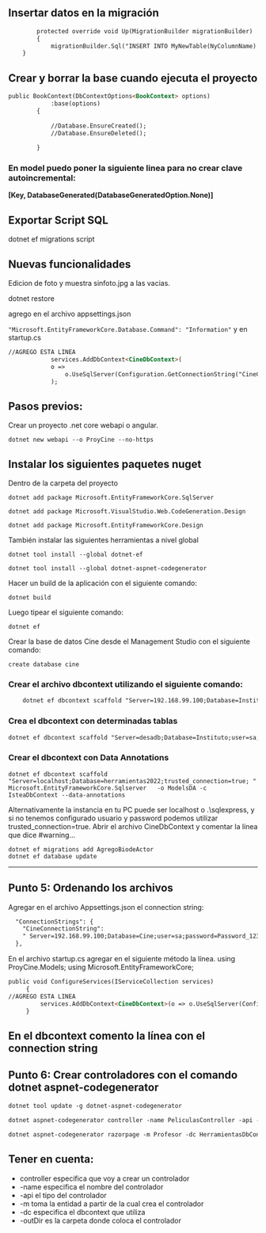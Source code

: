 ## Insertar datos en la migración
```html
        protected override void Up(MigrationBuilder migrationBuilder)
        {
            migrationBuilder.Sql("INSERT INTO MyNewTable(NyColumnName) Values('Test')");
	}
```
## Crear y borrar la base cuando ejecuta el proyecto

```html
public BookContext(DbContextOptions<BookContext> options)
            :base(options)
        {
             
            //Database.EnsureCreated();
            //Database.EnsureDeleted();
            
        }
```
### En model puedo poner la siguiente linea para no crear clave autoincremental:
  
  <b>[Key, DatabaseGenerated(DatabaseGeneratedOption.None)]    </b>

## Exportar Script SQL

 dotnet ef migrations script

## Nuevas funcionalidades

Edicion de foto y muestra sinfoto.jpg a las vacias.

dotnet restore

agrego en el archivo appsettings.json

`
"Microsoft.EntityFrameworkCore.Database.Command": "Information"
`
y en startup.cs

```html
//AGREGO ESTA LINEA
            services.AddDbContext<CineDbContext>(
            o => 
                o.UseSqlServer(Configuration.GetConnectionString("CineConnectionString")).EnableSensitiveDataLogging()
            );
```

## Pasos previos:

Crear un proyecto .net core webapi o angular.

`
dotnet new webapi --o ProyCine --no-https
`

## Instalar los siguientes paquetes nuget
Dentro de la carpeta del proyecto 

    dotnet add package Microsoft.EntityFrameworkCore.SqlServer
    
    dotnet add package Microsoft.VisualStudio.Web.CodeGeneration.Design
    
    dotnet add package Microsoft.EntityFrameworkCore.Design 

También instalar las siguientes herramientas a nivel global

    dotnet tool install --global dotnet-ef 
    
    dotnet tool install --global dotnet-aspnet-codegenerator

Hacer un build de la aplicación con el siguiente comando:

	dotnet build


Luego tipear el siguiente comando:

	dotnet ef

Crear la base de datos Cine desde el Management Studio con el siguiente comando:

	create database cine

### Crear el archivo dbcontext utilizando el siguiente comando:
```html
    dotnet ef dbcontext scaffold "Server=192.168.99.100;Database=Instituto;user=sa;password=Password_123; "  Microsoft.EntityFrameworkCore.Sqlserver   -o Models -c InstitutoDbContext
```

### Crea el dbcontext con determinadas tablas
```html
dotnet ef dbcontext scaffold "Server=desadb;Database=Instituto;user=sa;password=Password_123; "  Microsoft.EntityFrameworkCore.Sqlserver   -o Models -c InstitutoDbContext -t Afiliados -t Localidades
```

### Crear el dbcontext con Data Annotations

```
dotnet ef dbcontext scaffold "Server=localhost;Database=herramientas2022;trusted_connection=true; "  Microsoft.EntityFrameworkCore.Sqlserver   -o ModelsDA -c IsteaDbContext --data-annotations
```
Alternativamente la instancia en tu PC puede ser localhost o .\sqlexpress, y si no tenemos configurado usuario y password podemos utilizar trusted_connection=true.
Abrir el archivo CineDbContext y comentar la línea que dice #warning...


	dotnet ef migrations add AgregoBiodeActor
	dotnet ef database update
---
## Punto 5: Ordenando los archivos

Agregar en el archivo Appsettings.json el connection string:
```html
  "ConnectionStrings": {
    "CineConnectionString": 
    " Server=192.168.99.100;Database=Cine;user=sa;password=Password_123; "
  },
```
En el archivo startup.cs agregar en el siguiente método la línea.
using ProyCine.Models;
using Microsoft.EntityFrameworkCore;


   ```html
   public void ConfigureServices(IServiceCollection services)
        {
//AGREGO ESTA LINEA
            services.AddDbContext<CineDbContext>(o => o.UseSqlServer(Configuration.GetConnectionString("CineConnectionString")));
        }
```

En el dbcontext comento la línea con el connection string
---
## Punto 6: Crear controladores con el comando dotnet aspnet-codegenerator
```html   
dotnet tool update -g dotnet-aspnet-codegenerator
    
dotnet aspnet-codegenerator controller -name PeliculasController -api -m Pelicula -dc CineDbContext -outDir Controllers

dotnet aspnet-codegenerator razorpage -m Profesor -dc HerramientasDbContext -outDir ./Pages/Profesores
```
## Tener en cuenta:

-	controller especifica que voy a crear un controlador
-	-name especifica el nombre del controlador
-	-api  el tipo del controlador
-	-m toma la entidad a partir de la cual crea el controlador
-	-dc especifica el dbcontext que utiliza
-	-outDir es la carpeta donde coloca el controlador
